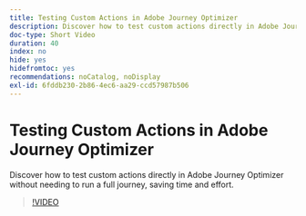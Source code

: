 ```yaml
---
title: Testing Custom Actions in Adobe Journey Optimizer
description: Discover how to test custom actions directly in Adobe Journey Optimizer without needing to run a full journey, saving time and effort.
doc-type: Short Video
duration: 40
index: no
hide: yes
hidefromtoc: yes
recommendations: noCatalog, noDisplay
exl-id: 6fddb230-2b86-4ec6-aa29-ccd57987b506
---
```

# Testing Custom Actions in Adobe Journey Optimizer

Discover how to test custom actions directly in Adobe Journey Optimizer without needing to run a full journey, saving time and effort.

<!-- 62_S522_3442522_39_testing-custom-actions-in-adobe-journey-optimizer -->
>[!VIDEO](https://video.tv.adobe.com/v/3458211/?learn=on&enablevpops=true)
